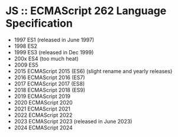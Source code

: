 # JS :: ECMAScript 262 Language Specification


- 1997 ES1 (released in June 1997)
- 1998 ES2
- 1999 ES3 (released in Dec 1999)
- 200x ES4 (too much heat)
- 2009 ES5
- 2015 ECMAScript 2015 (ES6)     (slight rename and yearly releases)
- 2016 ECMAScript 2016 (ES7)
- 2017 ECMAScript 2017 (ES8)
- 2018 ECMAScript 2018 (ES9)
- 2019 ECMAScript 2019
- 2020 ECMAScript 2020
- 2021 ECMAScript 2021
- 2022 ECMAScript 2022
- 2023 ECMAScript 2023 (released in June 2023)
- 2024 ECMAScript 2024
